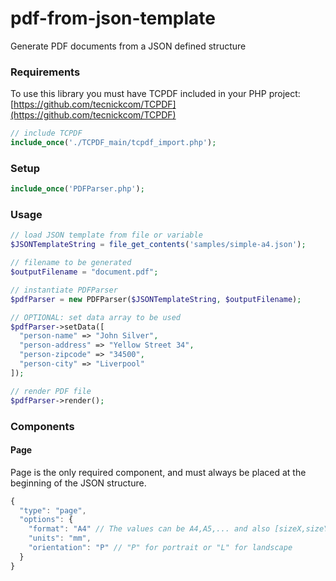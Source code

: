 # pdf-from-json-template
Generate PDF documents from a JSON defined structure


### Requirements
To use this library you must have TCPDF included in your PHP project:
[https://github.com/tecnickcom/TCPDF](https://github.com/tecnickcom/TCPDF)

```php
// include TCPDF
include_once('./TCPDF_main/tcpdf_import.php');
```


### Setup
```php
include_once('PDFParser.php');
```

### Usage
```php
// load JSON template from file or variable
$JSONTemplateString = file_get_contents('samples/simple-a4.json');

// filename to be generated
$outputFilename = "document.pdf";

// instantiate PDFParser
$pdfParser = new PDFParser($JSONTemplateString, $outputFilename);

// OPTIONAL: set data array to be used
$pdfParser->setData([
  "person-name" => "John Silver",
  "person-address" => "Yellow Street 34",
  "person-zipcode" => "34500",
  "person-city" => "Liverpool"
]);

// render PDF file
$pdfParser->render();
```

### Components
#### Page
Page is the only required component, and must always be placed at the beginning of the JSON structure.
```javascript
{
  "type": "page",
  "options": {
    "format": "A4" // The values can be A4,A5,... and also [sizeX,sizeY],
    "units": "mm",
    "orientation": "P" // "P" for portrait or "L" for landscape
  }
}
```
